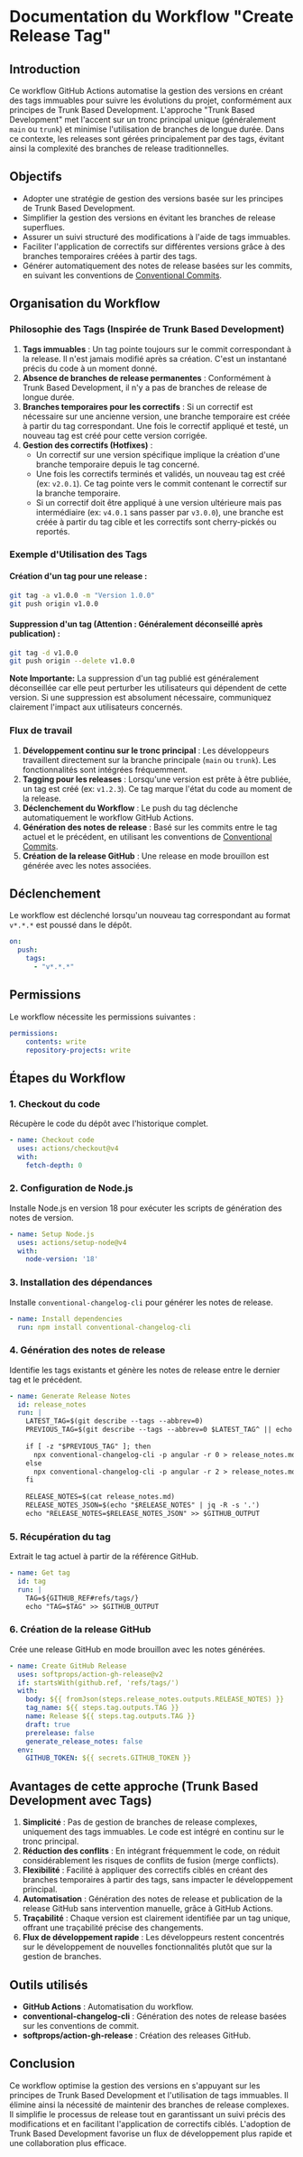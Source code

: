 ﻿# Documentation du Workflow "Create Release Tag"

## Introduction

Ce workflow GitHub Actions automatise la gestion des versions en créant des tags immuables pour suivre les évolutions du projet, conformément aux principes de Trunk Based Development.  L'approche "Trunk Based Development" met l'accent sur un tronc principal unique (généralement `main` ou `trunk`) et minimise l'utilisation de branches de longue durée. Dans ce contexte, les releases sont gérées principalement par des tags, évitant ainsi la complexité des branches de release traditionnelles.

## Objectifs

-   Adopter une stratégie de gestion des versions basée sur les principes de Trunk Based Development.
-   Simplifier la gestion des versions en évitant les branches de release superflues.
-   Assurer un suivi structuré des modifications à l'aide de tags immuables.
-   Faciliter l'application de correctifs sur différentes versions grâce à des branches temporaires créées à partir des tags.
-   Générer automatiquement des notes de release basées sur les commits, en suivant les conventions de [Conventional Commits](https://www.conventionalcommits.org/fr/v1.0.0/).

## Organisation du Workflow

### Philosophie des Tags (Inspirée de Trunk Based Development)

1.  **Tags immuables** : Un tag pointe toujours sur le commit correspondant à la release. Il n'est jamais modifié après sa création. C'est un instantané précis du code à un moment donné.
2.  **Absence de branches de release permanentes** : Conformément à Trunk Based Development, il n'y a pas de branches de release de longue durée.
3.  **Branches temporaires pour les correctifs** : Si un correctif est nécessaire sur une ancienne version, une branche temporaire est créée à partir du tag correspondant.  Une fois le correctif appliqué et testé, un nouveau tag est créé pour cette version corrigée.
4.  **Gestion des correctifs (Hotfixes)** :
    -   Un correctif sur une version spécifique implique la création d'une branche temporaire depuis le tag concerné.
    -   Une fois les correctifs terminés et validés, un nouveau tag est créé (ex: `v2.0.1`).  Ce tag pointe vers le commit contenant le correctif sur la branche temporaire.
    -   Si un correctif doit être appliqué à une version ultérieure mais pas intermédiaire (ex: `v4.0.1` sans passer par `v3.0.0`), une branche est créée à partir du tag cible et les correctifs sont cherry-pickés ou reportés.

### Exemple d'Utilisation des Tags

#### Création d'un tag pour une release :
```sh
git tag -a v1.0.0 -m "Version 1.0.0"
git push origin v1.0.0
```

#### Suppression d'un tag (Attention : Généralement déconseillé après publication) :

```sh
git tag -d v1.0.0
git push origin --delete v1.0.0
```

**Note Importante:**  La suppression d'un tag publié est généralement déconseillée car elle peut perturber les utilisateurs qui dépendent de cette version.  Si une suppression est absolument nécessaire, communiquez clairement l'impact aux utilisateurs concernés.

### Flux de travail

1.  **Développement continu sur le tronc principal** : Les développeurs travaillent directement sur la branche principale (`main` ou `trunk`).  Les fonctionnalités sont intégrées fréquemment.
2.  **Tagging pour les releases** : Lorsqu'une version est prête à être publiée, un tag est créé (ex: `v1.2.3`). Ce tag marque l'état du code au moment de la release.
3.  **Déclenchement du Workflow** : Le push du tag déclenche automatiquement le workflow GitHub Actions.
4.  **Génération des notes de release** : Basé sur les commits entre le tag actuel et le précédent, en utilisant les conventions de [Conventional Commits](https://www.conventionalcommits.org/fr/v1.0.0/).
5.  **Création de la release GitHub** : Une release en mode brouillon est générée avec les notes associées.

## Déclenchement

Le workflow est déclenché lorsqu'un nouveau tag correspondant au format `v*.*.*` est poussé dans le dépôt.

```yaml
on:
  push:
    tags:
      - "v*.*.*"
```

## Permissions

Le workflow nécessite les permissions suivantes :

```yaml
permissions:
    contents: write
    repository-projects: write
```

## Étapes du Workflow

### 1. Checkout du code

Récupère le code du dépôt avec l'historique complet.

```yaml
- name: Checkout code
  uses: actions/checkout@v4
  with:
    fetch-depth: 0
```

### 2. Configuration de Node.js

Installe Node.js en version 18 pour exécuter les scripts de génération des notes de version.

```yaml
- name: Setup Node.js
  uses: actions/setup-node@v4
  with:
    node-version: '18'
```

### 3. Installation des dépendances

Installe `conventional-changelog-cli` pour générer les notes de release.

```yaml
- name: Install dependencies
  run: npm install conventional-changelog-cli
```

### 4. Génération des notes de release

Identifie les tags existants et génère les notes de release entre le dernier tag et le précédent.

```yaml
- name: Generate Release Notes
  id: release_notes
  run: |
    LATEST_TAG=$(git describe --tags --abbrev=0)
    PREVIOUS_TAG=$(git describe --tags --abbrev=0 $LATEST_TAG^ || echo "")
    
    if [ -z "$PREVIOUS_TAG" ]; then
      npx conventional-changelog-cli -p angular -r 0 > release_notes.md
    else
      npx conventional-changelog-cli -p angular -r 2 > release_notes.md
    fi
    
    RELEASE_NOTES=$(cat release_notes.md)
    RELEASE_NOTES_JSON=$(echo "$RELEASE_NOTES" | jq -R -s '.')
    echo "RELEASE_NOTES=$RELEASE_NOTES_JSON" >> $GITHUB_OUTPUT
```

### 5. Récupération du tag

Extrait le tag actuel à partir de la référence GitHub.

```yaml
- name: Get tag
  id: tag
  run: |
    TAG=${GITHUB_REF#refs/tags/}
    echo "TAG=$TAG" >> $GITHUB_OUTPUT
```

### 6. Création de la release GitHub

Crée une release GitHub en mode brouillon avec les notes générées.

```yaml
- name: Create GitHub Release
  uses: softprops/action-gh-release@v2
  if: startsWith(github.ref, 'refs/tags/')
  with:
    body: ${{ fromJson(steps.release_notes.outputs.RELEASE_NOTES) }}
    tag_name: ${{ steps.tag.outputs.TAG }}
    name: Release ${{ steps.tag.outputs.TAG }}
    draft: true
    prerelease: false
    generate_release_notes: false
  env:
    GITHUB_TOKEN: ${{ secrets.GITHUB_TOKEN }}
```


## Avantages de cette approche (Trunk Based Development avec Tags)

1.  **Simplicité** : Pas de gestion de branches de release complexes, uniquement des tags immuables. Le code est intégré en continu sur le tronc principal.
2.  **Réduction des conflits** : En intégrant fréquemment le code, on réduit considérablement les risques de conflits de fusion (merge conflicts).
3.  **Flexibilité** : Facilité à appliquer des correctifs ciblés en créant des branches temporaires à partir des tags, sans impacter le développement principal.
4.  **Automatisation** : Génération des notes de release et publication de la release GitHub sans intervention manuelle, grâce à GitHub Actions.
5.  **Traçabilité** : Chaque version est clairement identifiée par un tag unique, offrant une traçabilité précise des changements.
6.  **Flux de développement rapide** : Les développeurs restent concentrés sur le développement de nouvelles fonctionnalités plutôt que sur la gestion de branches.

## Outils utilisés

-   **GitHub Actions** : Automatisation du workflow.
-   **conventional-changelog-cli** : Génération des notes de release basées sur les conventions de commit.
-   **softprops/action-gh-release** : Création des releases GitHub.

## Conclusion

Ce workflow optimise la gestion des versions en s'appuyant sur les principes de Trunk Based Development et l'utilisation de tags immuables.  Il élimine ainsi la nécessité de maintenir des branches de release complexes. Il simplifie le processus de release tout en garantissant un suivi précis des modifications et en facilitant l'application de correctifs ciblés.  L'adoption de Trunk Based Development favorise un flux de développement plus rapide et une collaboration plus efficace.


